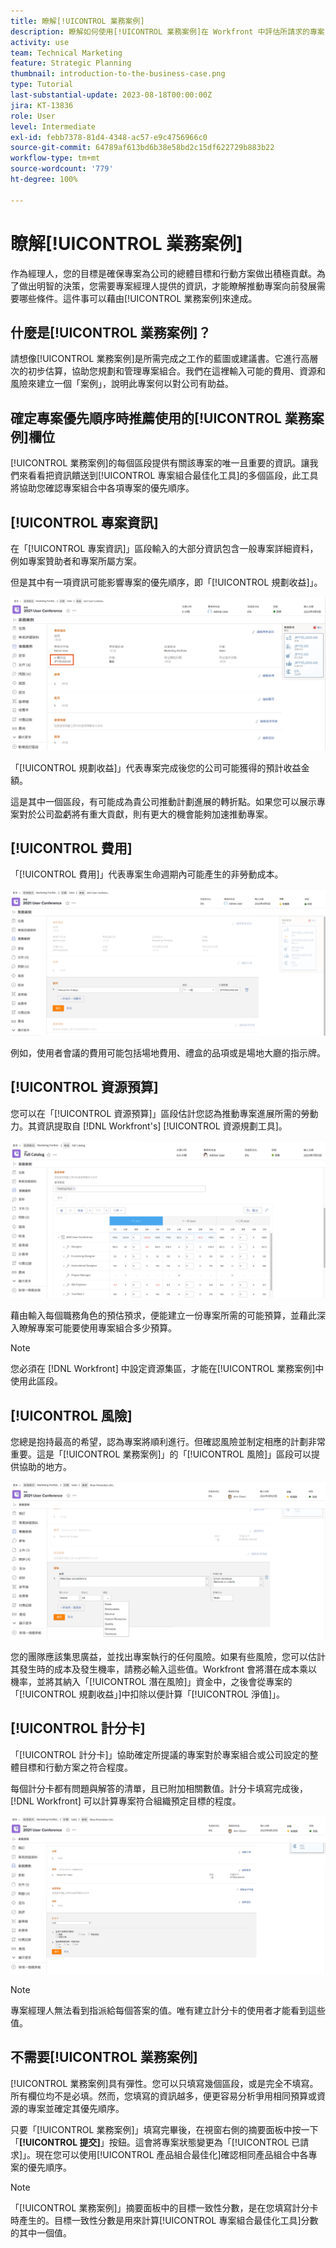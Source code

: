 ```yaml
---
title: 瞭解[!UICONTROL 業務案例]
description: 瞭解如何使用[!UICONTROL 業務案例]在 Workfront 中評估所請求的專案，並將那些專案與專案組合中的其他專案進行比較。
activity: use
team: Technical Marketing
feature: Strategic Planning
thumbnail: introduction-to-the-business-case.png
type: Tutorial
last-substantial-update: 2023-08-18T00:00:00Z
jira: KT-13836
role: User
level: Intermediate
exl-id: febb7378-81d4-4348-ac57-e9c4756966c0
source-git-commit: 64789af613bd6b38e58bd2c15df622729b883b22
workflow-type: tm+mt
source-wordcount: '779'
ht-degree: 100%

---
```


# 瞭解[!UICONTROL 業務案例]

作為經理人，您的目標是確保專案為公司的總體目標和行動方案做出積極貢獻。為了做出明智的決策，您需要專案經理人提供的資訊，才能瞭解推動專案向前發展需要哪些條件。這件事可以藉由[!UICONTROL 業務案例]來達成。

## 什麼是[!UICONTROL 業務案例]？

請想像[!UICONTROL 業務案例]是所需完成之工作的藍圖或建議書。它進行高層次的初步估算，協助您規劃和管理專案組合。我們在這裡輸入可能的費用、資源和風險來建立一個「案例」，說明此專案何以對公司有助益。

## 確定專案優先順序時推薦使用的[!UICONTROL 業務案例]欄位

[!UICONTROL 業務案例]的每個區段提供有關該專案的唯一且重要的資訊。讓我們來看看把資訊饋送到[!UICONTROL 專案組合最佳化工具]的多個區段，此工具將協助您確認專案組合中各項專案的優先順序。

## [!UICONTROL 專案資訊]

在「[!UICONTROL 專案資訊]」區段輸入的大部分資訊包含一般專案詳細資料，例如專案贊助者和專案所屬方案。

但是其中有一項資訊可能影響專案的優先順序，即「[!UICONTROL 規劃收益]」。

![影像顯示[!UICONTROL 規劃收益]區域，位於[!UICONTROL 專案資訊] 區段，而此區段位於[!UICONTROL 業務案例]](assets/05-portfolio-management4.png)

「[!UICONTROL 規劃收益]」代表專案完成後您的公司可能獲得的預計收益金額。

這是其中一個區段，有可能成為貴公司推動計劃進展的轉折點。如果您可以展示專案對於公司盈虧將有重大貢獻，則有更大的機會能夠加速推動專案。

## [!UICONTROL 費用]

「[!UICONTROL 費用]」代表專案生命週期內可能產生的非勞動成本。

![影像顯示[!UICONTROL 費用]區段，位於[!UICONTROL 業務案例]](assets/06-portfolio-management5.png)

例如，使用者會議的費用可能包括場地費用、禮盒的品項或是場地大廳的指示牌。

## [!UICONTROL 資源預算]

您可以在「[!UICONTROL 資源預算]」區段估計您認為推動專案進展所需的勞動力。其資訊提取自 [!DNL Workfront's] [!UICONTROL 資源規劃工具]。

![影像顯示[!UICONTROL 資源預算]區段，位於[!UICONTROL 業務案例]](assets/07-portfolio-management6.png)

藉由輸入每個職務角色的預估預求，便能建立一份專案所需的可能預算，並藉此深入瞭解專案可能要使用專案組合多少預算。

>[!NOTE]
>
>您必須在 [!DNL Workfront] 中設定資源集區，才能在[!UICONTROL 業務案例]中使用此區段。

## [!UICONTROL 風險]

您總是抱持最高的希望，認為專案將順利進行。但確認風險並制定相應的計劃非常重要。這是「[!UICONTROL 業務案例]」的「[!UICONTROL 風險]」區段可以提供協助的地方。

![影像顯示[!UICONTROL 風險]區段，位於[!UICONTROL 業務案例]](assets/08-portfolio-management7.png)

您的團隊應該集思廣益，並找出專案執行的任何風險。如果有些風險，您可以估計其發生時的成本及發生機率，請務必輸入這些值。Workfront 會將潛在成本乘以機率，並將其納入「[!UICONTROL 潛在風險]」資金中，之後會從專案的「[!UICONTROL 規劃收益」]中扣除以便計算「[!UICONTROL 淨值]」。

## [!UICONTROL 計分卡]

「[!UICONTROL 計分卡]」協助確定所提議的專案對於專案組合或公司設定的整體目標和行動方案之符合程度。

每個計分卡都有問題與解答的清單，且已附加相關數值。計分卡填寫完成後，[!DNL Workfront] 可以計算專案符合組織預定目標的程度。

![影像顯示[!UICONTROL 計分卡]區段，位於[!UICONTROL 業務案例]](assets/09-portfolio-management8.png)

>[!NOTE]
>
>專案經理人無法看到指派給每個答案的值。唯有建立計分卡的使用者才能看到這些值。

## 不需要[!UICONTROL 業務案例]

[!UICONTROL 業務案例]具有彈性。您可以只填寫幾個區段，或是完全不填寫。所有欄位均不是必填。然而，您填寫的資訊越多，便更容易分析爭用相同預算或資源的專案並確定其優先順序。

只要「[!UICONTROL 業務案例]」填寫完畢後，在視窗右側的摘要面板中按一下「**[!UICONTROL 提交]**」按鈕。這會將專案狀態變更為「[!UICONTROL 已請求]」。現在您可以使用[!UICONTROL 產品組合最佳化]確認相同產品組合中各專案的優先順序。

>[!NOTE]
>
>「[!UICONTROL 業務案例]」摘要面板中的目標一致性分數，是在您填寫計分卡時產生的。目標一致性分數是用來計算[!UICONTROL 專案組合最佳化工具]分數的其中一個值。

<!-- 
Learn more graphic and links to documentation articles
* Overview of areas of the business case 
* Create a business case for a project   
* Create a scorecard 
* Apply a scorecard to a project and generate an alignment score 
-->
